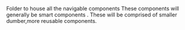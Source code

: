 Folder to house all the navigable components 
These components will generally be smart components .
These will be comprised of smaller dumber,more reusable components.
